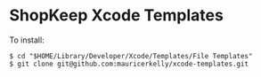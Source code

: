 # ShopKeep Xcode Templates

To install:

```shell
$ cd "$HOME/Library/Developer/Xcode/Templates/File Templates"
$ git clone git@github.com:mauricerkelly/xcode-templates.git
```
